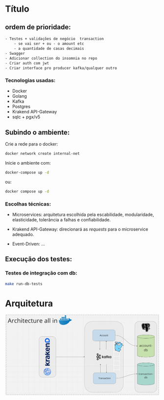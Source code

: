 # Título

## ordem de prioridade:
    - Testes + validações de negócio  transaction
        - se vai ser + ou - o amount etc
        - a quantidade de casas decimais
    - Swagger
    - Adicionar collection do insomnia no repo
    - Criar auth com jwt
    - Criar interface pro producer kafka/qualquer outro

### Tecnologias usadas:
- Docker
- Golang
- Kafka
- Postgres
- Krakend API-Gateway
- sqlc + pgx/v5

## Subindo o ambiente:

Crie a rede para o docker:
```bash
docker network create internal-net
```

Inicie o ambiente com:
```bash
docker-compose up -d
```
ou:
```bash
docker compose up -d
```

### Escolhas técnicas:
- Microservices: arquitetura escolhida pela escabilidade, modularidade, elasticidade, tolerância a falhas e confiabilidade.

- Krakend API-Gateway: direcionará as <em>requests</em> para o microservice adequado. 
- Event-Driven: ...

## Execução dos testes:

### Testes de integração com db:
```bash
make run-db-tests
```

# Arquitetura

![image info](./assets/arch.png)
